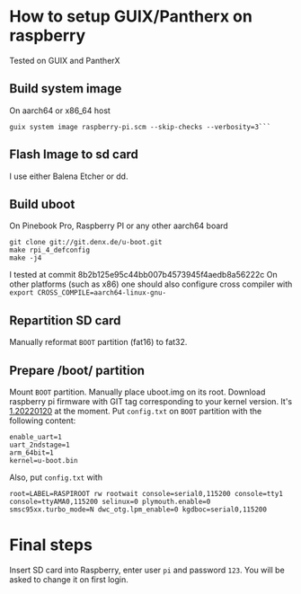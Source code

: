 # How to setup GUIX/Pantherx on raspberry
Tested on GUIX and PantherX

## Build system image
On aarch64 or x86_64 host
```
guix system image raspberry-pi.scm --skip-checks --verbosity=3```
```

## Flash Image to sd card
I use either Balena Etcher or dd.

## Build uboot
On Pinebook Pro, Raspberry PI or any other aarch64 board
```
git clone git://git.denx.de/u-boot.git
make rpi_4_defconfig
make -j4
```
I tested at commit 8b2b125e95c44bb007b4573945f4aedb8a56222c
On other platforms (such as x86) one should also configure cross compiler with `export CROSS_COMPILE=aarch64-linux-gnu-`

## Repartition SD card
Manually reformat `BOOT` partition (fat16) to fat32.

## Prepare /boot/ partition
Mount `BOOT` partition. Manually place uboot.img on its root.
Download raspberry pi firmware with GIT tag corresponding to your kernel version. It's [1.20220120](https://github.com/raspberrypi/firmware/tree/1.20220120) at the moment.
Put `config.txt` on `BOOT` partition with the following content:
```
enable_uart=1
uart_2ndstage=1
arm_64bit=1
kernel=u-boot.bin
```
Also, put `config.txt` with
```
root=LABEL=RASPIROOT rw rootwait console=serial0,115200 console=tty1 console=ttyAMA0,115200 selinux=0 plymouth.enable=0 smsc95xx.turbo_mode=N dwc_otg.lpm_enable=0 kgdboc=serial0,115200
```

# Final steps
Insert SD card into Raspberry, enter user `pi` and password `123`. You will be asked to change it on first login.
